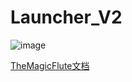# Launcher_V2
![image](https://raw.githubusercontent.com/yanygm/Launcher_V2/refs/heads/main/Properties/favicon.ico)

[TheMagicFlute文档](https://themagicflute.github.io/Launcher_V2/)
